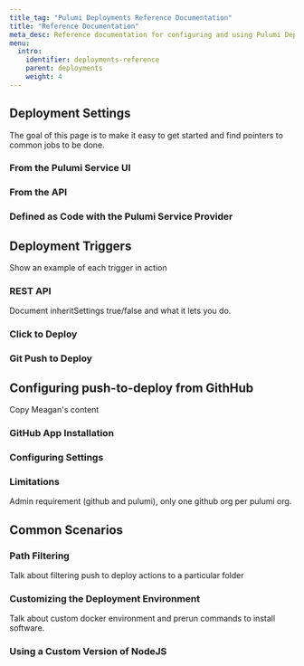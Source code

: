 ```yaml
---
title_tag: "Pulumi Deployments Reference Documentation"
title: "Reference Documentation"
meta_desc: Reference documentation for configuring and using Pulumi Deployments
menu:
  intro:
    identifier: deployments-reference
    parent: deployments
    weight: 4
---
```


## Deployment Settings

The goal of this page is to make it easy to get started and find pointers to common jobs to be done.

### From the Pulumi Service UI

### From the API

### Defined as Code with the Pulumi Service Provider

## Deployment Triggers

Show an example of each trigger in action

### REST API

Document inheritSettings true/false and what it lets you do.

### Click to Deploy

### Git Push to Deploy

## Configuring push-to-deploy from GithHub

Copy Meagan's content

### GitHub App Installation

### Configuring Settings

### Limitations

Admin requirement (github and pulumi), only one github org per pulumi org.

## Common Scenarios

### Path Filtering
Talk about filtering push to deploy actions to a particular folder

### Customizing the Deployment Environment

Talk about custom docker environment and prerun commands to install software.

### Using a Custom Version of NodeJS
